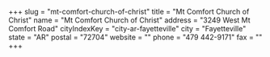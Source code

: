 +++
slug = "mt-comfort-church-of-christ"
title = "Mt Comfort Church of Christ"
name = "Mt Comfort Church of Christ"
address = "3249 West Mt Comfort Road"
cityIndexKey = "city-ar-fayetteville"
city = "Fayetteville"
state = "AR"
postal = "72704"
website = ""
phone = "479 442-9171"
fax = ""
+++
